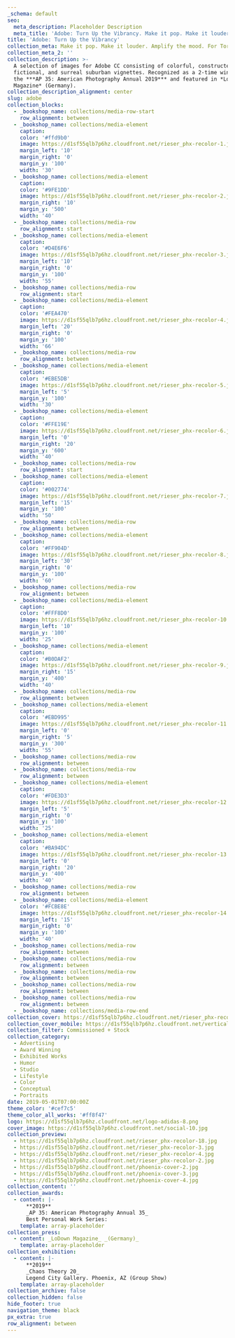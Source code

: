 ```yaml
---
_schema: default
seo:
  meta_description: Placeholder Description
  meta_title: 'Adobe: Turn Up the Vibrancy. Make it pop. Make it louder'
title: 'Adobe: Turn Up the Vibrancy'
collection_meta: Make it pop. Make it louder. Amplify the mood. For Torpedo London
collection_meta_2: ''
collection_description: >-
  A selection of images for Adobe CC consisting of colorful, constructed,
  fictional, and surreal suburban vignettes. Recognized as a 2-time winner in
  the ***AP 35: American Photography Annual 2019*** and featured in *LoDown
  Magazine* (Germany).
collection_description_alignment: center
slug: adobe
collection_blocks:
  - _bookshop_name: collections/media-row-start
    row_alignment: between
  - _bookshop_name: collections/media-element
    caption:
    color: '#ffd9b0'
    image: https://d1sf55qlb7p6hz.cloudfront.net/rieser_phx-recolor-1.jpg
    margin_left: '10'
    margin_right: '0'
    margin_y: '100'
    width: '30'
  - _bookshop_name: collections/media-element
    caption:
    color: '#9FE1DD'
    image: https://d1sf55qlb7p6hz.cloudfront.net/rieser_phx-recolor-2.jpg
    margin_right: '10'
    margin_y: '500'
    width: '40'
  - _bookshop_name: collections/media-row
    row_alignment: start
  - _bookshop_name: collections/media-element
    caption:
    color: '#D4E6F6'
    image: https://d1sf55qlb7p6hz.cloudfront.net/rieser_phx-recolor-3.jpg
    margin_left: '10'
    margin_right: '0'
    margin_y: '100'
    width: '55'
  - _bookshop_name: collections/media-row
    row_alignment: start
  - _bookshop_name: collections/media-element
    caption:
    color: '#FEA470'
    image: https://d1sf55qlb7p6hz.cloudfront.net/rieser_phx-recolor-4.jpg
    margin_left: '20'
    margin_right: '0'
    margin_y: '100'
    width: '66'
  - _bookshop_name: collections/media-row
    row_alignment: between
  - _bookshop_name: collections/media-element
    caption:
    color: '#EBE5DB'
    image: https://d1sf55qlb7p6hz.cloudfront.net/rieser_phx-recolor-5.jpg
    margin_left: '5'
    margin_y: '100'
    width: '30'
  - _bookshop_name: collections/media-element
    caption:
    color: '#FFE19E'
    image: https://d1sf55qlb7p6hz.cloudfront.net/rieser_phx-recolor-6.jpg
    margin_left: '0'
    margin_right: '20'
    margin_y: '600'
    width: '40'
  - _bookshop_name: collections/media-row
    row_alignment: start
  - _bookshop_name: collections/media-element
    caption:
    color: '#002774'
    image: https://d1sf55qlb7p6hz.cloudfront.net/rieser_phx-recolor-7.jpg
    margin_left: '15'
    margin_y: '100'
    width: '50'
  - _bookshop_name: collections/media-row
    row_alignment: between
  - _bookshop_name: collections/media-element
    caption:
    color: '#FF904D'
    image: https://d1sf55qlb7p6hz.cloudfront.net/rieser_phx-recolor-8.jpg
    margin_left: '30'
    margin_right: '0'
    margin_y: '100'
    width: '60'
  - _bookshop_name: collections/media-row
    row_alignment: between
  - _bookshop_name: collections/media-element
    caption:
    color: '#FFF8D0'
    image: https://d1sf55qlb7p6hz.cloudfront.net/rieser_phx-recolor-10.jpg
    margin_left: '10'
    margin_y: '100'
    width: '25'
  - _bookshop_name: collections/media-element
    caption:
    color: '#B0DAF2'
    image: https://d1sf55qlb7p6hz.cloudfront.net/rieser_phx-recolor-9.jpg
    margin_right: '15'
    margin_y: '400'
    width: '40'
  - _bookshop_name: collections/media-row
    row_alignment: between
  - _bookshop_name: collections/media-element
    caption:
    color: '#EBD995'
    image: https://d1sf55qlb7p6hz.cloudfront.net/rieser_phx-recolor-11.jpg
    margin_left: '0'
    margin_right: '5'
    margin_y: '300'
    width: '55'
  - _bookshop_name: collections/media-row
    row_alignment: between
  - _bookshop_name: collections/media-row
    row_alignment: between
  - _bookshop_name: collections/media-element
    caption:
    color: '#FDE3D3'
    image: https://d1sf55qlb7p6hz.cloudfront.net/rieser_phx-recolor-12.jpg
    margin_left: '5'
    margin_right: '0'
    margin_y: '100'
    width: '25'
  - _bookshop_name: collections/media-element
    caption:
    color: '#BA94DC'
    image: https://d1sf55qlb7p6hz.cloudfront.net/rieser_phx-recolor-13.jpg
    margin_left: '0'
    margin_right: '20'
    margin_y: '400'
    width: '40'
  - _bookshop_name: collections/media-row
    row_alignment: between
  - _bookshop_name: collections/media-element
    color: '#FCBE8E'
    image: https://d1sf55qlb7p6hz.cloudfront.net/rieser_phx-recolor-14.jpg
    margin_left: '15'
    margin_right: '0'
    margin_y: '100'
    width: '40'
  - _bookshop_name: collections/media-row
    row_alignment: between
  - _bookshop_name: collections/media-row
    row_alignment: between
  - _bookshop_name: collections/media-row
    row_alignment: between
  - _bookshop_name: collections/media-row
    row_alignment: between
  - _bookshop_name: collections/media-row
    row_alignment: between
  - _bookshop_name: collections/media-row-end
collection_cover: https://d1sf55qlb7p6hz.cloudfront.net/rieser_phx-recolor-4.jpg
collection_cover_mobile: https://d1sf55qlb7p6hz.cloudfront.net/verticalcovers-1.jpg
collection_filter: Commissioned + Stock
collection_category:
  - Advertising
  - Award Winning
  - Exhibited Works
  - Humor
  - Studio
  - Lifestyle
  - Color
  - Conceptual
  - Portraits
date: 2019-05-01T07:00:00Z
theme_color: '#cef7c5'
theme_color_all_works: '#ff8f47'
logo: https://d1sf55qlb7p6hz.cloudfront.net/logo-adidas-8.png
cover_image: https://d1sf55qlb7p6hz.cloudfront.net/social-10.jpg
collection_preview:
  - https://d1sf55qlb7p6hz.cloudfront.net/rieser_phx-recolor-18.jpg
  - https://d1sf55qlb7p6hz.cloudfront.net/rieser_phx-recolor-3.jpg
  - https://d1sf55qlb7p6hz.cloudfront.net/rieser_phx-recolor-4.jpg
  - https://d1sf55qlb7p6hz.cloudfront.net/rieser_phx-recolor-2.jpg
  - https://d1sf55qlb7p6hz.cloudfront.net/phoenix-cover-2.jpg
  - https://d1sf55qlb7p6hz.cloudfront.net/phoenix-cover-3.jpg
  - https://d1sf55qlb7p6hz.cloudfront.net/phoenix-cover-4.jpg
collection_content: ''
collection_awards:
  - content: |-
      **2019**  
      _AP 35: American Photography Annual 35_  
      Best Personal Work Series:
    template: array-placeholder
collection_press:
  - content: _LoDown Magazine_ _(Germany)_
    template: array-placeholder
collection_exhibition:
  - content: |-
      **2019**  
      _Chaos Theory 20_  
      Legend City Gallery. Phoenix, AZ (Group Show)
    template: array-placeholder
collection_archive: false
collection_hidden: false
hide_footer: true
navigation_theme: black
px_extra: true
row_alignment: between
---
```

